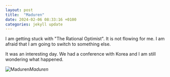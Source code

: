 ```yaml
---
layout: post
title:  "Maduren"
date: 2024-02-06 08:33:16 +0100
categories: jekyll update
---
```


I am getting stuck with "The Rational Optimist". It is not flowing for me. I am afraid that I am going to switch to something else.  

It was an interesting day. We had a conference with Korea and I am still wondering what happened.  




![Maduren](https://lh3.googleusercontent.com/pw/ABLVV86oUWwQDZnzZPRWrY1cvkJ5x6bCabeBv1NrAZEXHQc5SmI790ZUIc6NIwc9a_nNIKlTGzftxScyikoZkMkvszxDOsphY0BVg_gesb_ynQiBFA2je0o=w2400)*Maduren*&nbsp;



[jekyll-docs]: https://jekyllrb.com/docs/home
[jekyll-gh]:   https://github.com/jekyll/jekyll
[jekyll-talk]: https://talk.jekyllrb.com/
